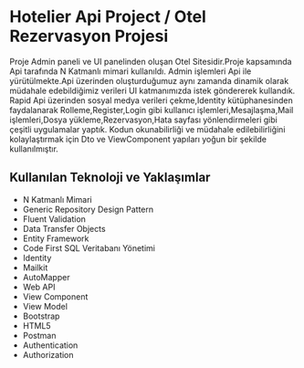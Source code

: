 # Hotelier Api Project / Otel Rezervasyon Projesi


Proje Admin paneli ve UI panelinden oluşan Otel Sitesidir.Proje kapsamında Api tarafında N Katmanlı mimari kullanıldı.
Admin işlemleri Api ile yürütülmekte.Api üzerinden oluşturduğumuz aynı zamanda dinamik olarak müdahale edebildiğimiz verileri UI katmanımızda istek göndererek kullandık.
Rapid Api üzerinden sosyal medya verileri çekme,Identity kütüphanesinden faydalanarak Rolleme,Register,Login gibi kullanıcı işlemleri,Mesajlaşma,Mail işlemleri,Dosya yükleme,Rezervasyon,Hata sayfası yönlendirmeleri gibi çeşitli uygulamalar yaptık.
Kodun okunabilirliği ve müdahale edilebilirliğini kolaylaştırmak için Dto ve ViewComponent yapıları yoğun bir şekilde kullanılmıştır.


## Kullanılan Teknoloji ve Yaklaşımlar

- N Katmanlı Mimari
- Generic Repository Design Pattern
- Fluent Validation
- Data Transfer Objects
- Entity Framework
- Code First SQL Veritabanı Yönetimi
- Identity
- Mailkit
- AutoMapper
- Web API
- View Component
- View Model
- Bootstrap
- HTML5
- Postman
- Authentication
- Authorization

